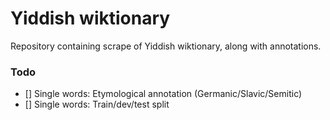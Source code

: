 # Yiddish wiktionary

Repository containing scrape of Yiddish wiktionary, along with annotations.

### Todo

- [] Single words: Etymological annotation (Germanic/Slavic/Semitic)
- [] Single words: Train/dev/test split
